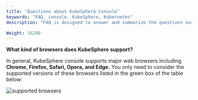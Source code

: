 ```yaml
---
title: "Questions about KubeSphere Console"
keywords: "FAQ, console, KubeSphere, Kubernetes"
description: "FAQ is designed to answer and summarize the questions our users most frequently ask about KubeSphere Console."

Weight: 16200
---
```


**What kind of browsers does KubeSphere support?**

In general, KubeSphere console supports major web browsers including **Chrome, Firefox, Safari, Opera, and Edge.** You only need to consider the supported versions of these browsers listed in the green box of the table below:

![supported browsers](/images/docs/faq/console-browser.png)
